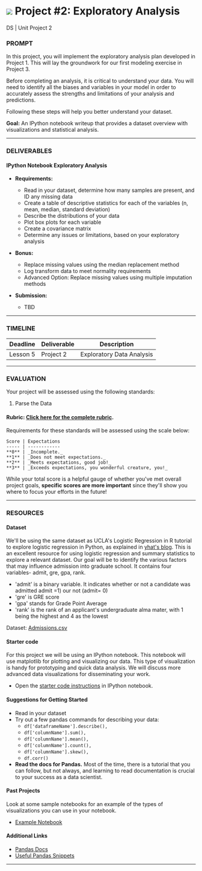 # ![](https://ga-dash.s3.amazonaws.com/production/assets/logo-9f88ae6c9c3871690e33280fcf557f33.png) Project #2: Exploratory Analysis
DS | Unit Project 2

### PROMPT

In this project, you will implement the exploratory analysis plan developed in Project 1. This will lay the groundwork for our first modeling exercise in Project 3.

Before completing an analysis, it is critical to understand your data. You will need to identify all the biases and variables in your model in order to accurately assess the strengths and limitations of your analysis and predictions.

Following these steps will help you better understand your dataset.

**Goal:** An IPython notebook writeup that provides a dataset overview with visualizations and statistical analysis.

---

### DELIVERABLES

#### IPython Notebook Exploratory Analysis

- **Requirements:**
  - Read in your dataset, determine how many samples are present, and ID any missing data
  - Create a table of descriptive statistics for each of the variables (n, mean, median, standard deviation)
  - Describe the distributions of your data
  - Plot box plots for each variable
  - Create a covariance matrix
  - Determine any issues or limitations, based on your exploratory analysis

- **Bonus:**
    - Replace missing values using the median replacement method
    - Log transform data to meet normality requirements
    - Advanced Option: Replace missing values using multiple imputation methods

- **Submission:**
    - TBD

---

### TIMELINE

| Deadline | Deliverable| Description |
|:-:|---|---|
| Lesson 5 | Project 2  | Exploratory Data Analysis   |

---

### EVALUATION

Your project will be assessed using the following standards:

1. Parse the Data

#### Rubric: [Click here for the complete rubric](./project2-rubric.md).

Requirements for these standards will be assessed using the scale below:

    Score | Expectations
    ----- | ------------
    **0** | _Incomplete._
    **1** | _Does not meet expectations._
    **2** | _Meets expectations, good job!_
    **3** | _Exceeds expectations, you wonderful creature, you!_

While your total score is a helpful gauge of whether you've met overall project goals, __specific scores are more important__ since they'll show you where to focus your efforts in the future!

---

### RESOURCES

#### Dataset  
We'll be using the same dataset as UCLA's Logistic Regression in R tutorial to explore logistic regression in Python, as explained in [yhat's blog](http://blog.yhat.com/posts/logistic-regression-and-python.html). This is an excellent resource for using logistic regression and summary statistics to explore a relevant dataset. Our goal will be to identify the various factors that may influence admission into graduate school. It contains four variables- admit, gre, gpa, rank.

- 'admit' is a binary variable. It indicates whether or not a candidate was admitted admit =1) our not (admit= 0)
- 'gre' is GRE score
- 'gpa' stands for Grade Point Average
- 'rank' is the rank of an applicant's undergraduate alma mater, with 1 being the highest and 4 as the lowest

Dataset: [Admissions.csv](./assets/admissions.csv)

#### Starter code
For this project we will be using an IPython notebook. This notebook will use matplotlib for plotting and visualizing our data. This type of visualization is handy for prototyping and quick data analysis. We will discuss more advanced data visualizations for disseminating your work.

* Open the [starter code instructions](./starter-code/project2-starter.ipynb) in IPython notebook.

#### Suggestions for Getting Started

- Read in your dataset
- Try out a few pandas commands for describing your data:
  - `df['dataframeName'].describe(),`
  - `df['columnName'].sum(),`
  - `df['columnName'].mean(),`
  - `df['columnName'].count(),`
  - `df['columnName'].skew(),`
  - `df.corr()`
- **Read the docs for Pandas.** Most of the time, there is a tutorial that you can follow, but not always, and learning to read documentation is crucial to your success as a data scientist.

#### Past Projects
Look at some sample notebooks for an example of the types of visualizations you can use in your notebook.
* [Example Notebook](https://github.com/justmarkham/DAT8/blob/master/notebooks/05_pandas_visualization.ipynb)

#### Additional Links
- [Pandas Docs](http://pandas.pydata.org/pandas-docs/stable/)
- [Useful Pandas Snippets](https://gist.github.com/bsweger/e5817488d161f37dcbd2)

---
